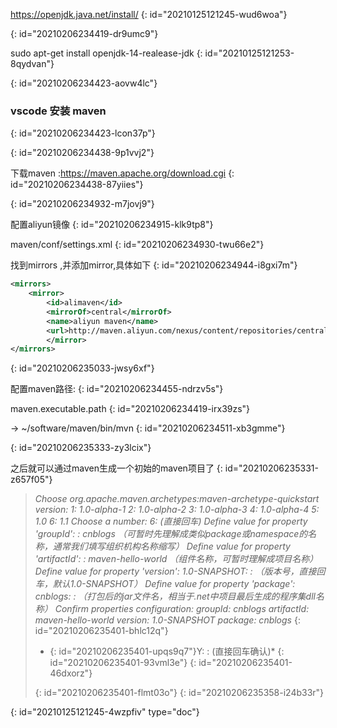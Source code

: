 https://openjdk.java.net/install/
{: id="20210125121245-wud6woa"}

{: id="20210206234419-dr9umc9"}

sudo apt-get install openjdk-14-realease-jdk
{: id="20210125121253-8qydvan"}

{: id="20210206234423-aovw4lc"}

### vscode 安装 maven
{: id="20210206234423-lcon37p"}

{: id="20210206234438-9p1vvj2"}

下载maven :https://maven.apache.org/download.cgi
{: id="20210206234438-87yiies"}


{: id="20210206234932-m7jovj9"}

配置aliyun镜像
{: id="20210206234915-klk9tp8"}

maven/conf/settings.xml
{: id="20210206234930-twu66e2"}

找到mirrors ,并添加mirror,具体如下
{: id="20210206234944-i8gxi7m"}

```xml
<mirrors>
	<mirror>
		<id>alimaven</id>
		<mirrorOf>central</mirrorOf>
		<name>aliyun maven</name>
		<url>http://maven.aliyun.com/nexus/content/repositories/central/</url>
	    </mirror>
</mirrors>
```
{: id="20210206235033-jwsy6xf"}

配置maven路径:
{: id="20210206234455-ndrzv5s"}

maven.executable.path
{: id="20210206234419-irx39zs"}

-> ~/software/maven/bin/mvn
{: id="20210206234511-xb3gmme"}

{: id="20210206235333-zy3lcix"}

之后就可以通过maven生成一个初始的maven项目了
{: id="20210206235331-z657f05"}

> *Choose org.apache.maven.archetypes:maven-archetype-quickstart version:*
> *1: 1.0-alpha-1*
> *2: 1.0-alpha-2*
> *3: 1.0-alpha-3*
> *4: 1.0-alpha-4*
> *5: 1.0*
> *6: 1.1*
> *Choose a number: 6: (直接回车)*
> *Define value for property 'groupId': : cnblogs （可暂时先理解成类似package或namespace的名称，通常我们填写组织机构名称缩写）*
> *Define value for property 'artifactId': : maven-hello-world （组件名称，可暂时理解成项目名称）*
> *Define value for property 'version':  1.0-SNAPSHOT: : （版本号，直接回车，默认1.0-SNAPSHOT）*
> *Define value for property 'package':  cnblogs: : （打包后的jar文件名，相当于.net中项目最后生成的程序集dll名称）*
> *Confirm properties configuration:*
> *groupId: cnblogs*
> *artifactId: maven-hello-world*
> *version: 1.0-SNAPSHOT*
> *package: cnblogs*
> {: id="20210206235401-bhlc12q"}
>
> * {: id="20210206235401-upqs9q7"}Y: :  (直接回车确认)*
>   {: id="20210206235401-93vml3e"}
> {: id="20210206235401-46dxorz"}
>
> {: id="20210206235401-flmt03o"}
{: id="20210206235358-i24b33r"}


{: id="20210125121245-4wzpfiv" type="doc"}
